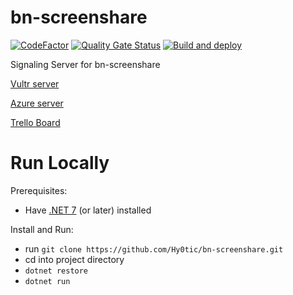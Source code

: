 # bn-screenshare
[![CodeFactor](https://www.codefactor.io/repository/github/hy0tic/bn-screenshare/badge)](https://www.codefactor.io/repository/github/hy0tic/bn-screenshare)
[![Quality Gate Status](https://sonarcloud.io/api/project_badges/measure?project=Hy0tic_bn-screenshare&metric=alert_status)](https://sonarcloud.io/summary/new_code?id=Hy0tic_bn-screenshare)
[![Build and deploy](https://github.com/Hy0tic/bn-screenshare/actions/workflows/main_bnscreenshare.yml/badge.svg)](https://github.com//Hy0tic/bn-screenshare/actions/workflows/main_bnscreenshare.yml) 

Signaling Server for bn-screenshare

[Vultr server](https://bnscreenshareapi.bnlabsolutions.net)

[Azure server](bnscreenshare.azurewebsites.net)

[Trello Board](https://trello.com/b/1A3sIg41/bnscreenshare)

# Run Locally
Prerequisites:
* Have [.NET 7](https://dotnet.microsoft.com/en-us/download/dotnet/7.0) (or later) installed
  
Install and Run:
* run `git clone https://github.com/Hy0tic/bn-screenshare.git`
* cd into project directory
* `dotnet restore`
* `dotnet run`
